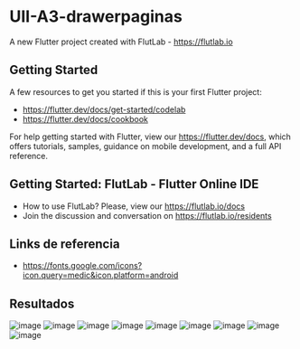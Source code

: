 # UII-A3-drawerpaginas

A new Flutter project created with FlutLab - https://flutlab.io

## Getting Started

A few resources to get you started if this is your first Flutter project:

- https://flutter.dev/docs/get-started/codelab
- https://flutter.dev/docs/cookbook

For help getting started with Flutter, view our
https://flutter.dev/docs, which offers tutorials,
samples, guidance on mobile development, and a full API reference.

## Getting Started: FlutLab - Flutter Online IDE

- How to use FlutLab? Please, view our https://flutlab.io/docs
- Join the discussion and conversation on https://flutlab.io/residents

## Links de referencia
- https://fonts.google.com/icons?icon.query=medic&icon.platform=android

## Resultados

![image](https://github.com/GarciaC128/UII-A3-drawerpaginas/assets/143743720/8f086c16-59db-4c34-98e4-975342ed0c49)
![image](https://github.com/GarciaC128/UII-A3-drawerpaginas/assets/143743720/d00e00b6-2156-468b-981c-a4a43db7d216)
![image](https://github.com/GarciaC128/UII-A3-drawerpaginas/assets/143743720/00fdada4-d96a-40df-b390-5f9c6719ed03)
![image](https://github.com/GarciaC128/UII-A3-drawerpaginas/assets/143743720/8eaba73b-d0d6-4676-abf8-679cd71194c2)
![image](https://github.com/GarciaC128/UII-A3-drawerpaginas/assets/143743720/58bbbb48-88c8-44fb-aeb9-c9b6676acb5f)
![image](https://github.com/GarciaC128/UII-A3-drawerpaginas/assets/143743720/3dcc4c8b-0446-45b3-b99c-4d2d1c8739b9)
![image](https://github.com/GarciaC128/UII-A3-drawerpaginas/assets/143743720/bfceaafa-de74-4235-befe-fd36b266cede)
![image](https://github.com/GarciaC128/UII-A3-drawerpaginas/assets/143743720/c71dbd9a-53c8-4240-9e27-5ff0ee76830f)
![image](https://github.com/GarciaC128/UII-A3-drawerpaginas/assets/143743720/30b10874-cb85-464c-a58e-ead3679b1f24)










